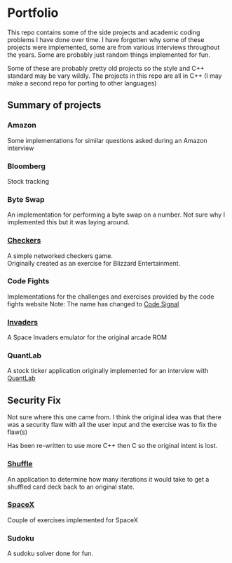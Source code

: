 # Portfolio
This repo contains some of the side projects and academic coding problems I have done over time.
I have forgotten why some of these projects were implemented, some are from various interviews throughout the years.
Some are probably just random things implemented for fun.

Some of these are probably pretty old projects so the style and C++ standard may be vary wildly.
The projects in this repo are all in C++ (I may make a second repo for porting to other languages)

## Summary of projects
### Amazon
Some implementations for similar questions asked during an Amazon interview

### Bloomberg
Stock tracking

### Byte Swap
An implementation for performing a byte swap on a number.
Not sure why I implemented this but it was laying around.

### [Checkers](projects/checkers)
A simple networked checkers game.  
Originally created as an exercise for Blizzard Entertainment. 

### Code Fights
Implementations for the challenges and exercises provided by the code fights website
Note: The name has changed to [Code Signal](https://codesignal.com/)

### [Invaders](projects/invaders)
A Space Invaders emulator for the original arcade ROM

### QuantLab
A stock ticker application originally implemented for an interview with [QuantLab](https://www.quantlab.com/)

## Security Fix
Not sure where this one came from.
I think the original idea was that there was a security flaw with all the user input 
and the exercise was to fix the flaw(s)

Has been re-written to use more C++ then C so the original intent is lost.

### [Shuffle](projects/shuffle)
An application to determine how many iterations it would take to get a shuffled card deck back to an original state.

### [SpaceX](projects/spacex)
Couple of exercises implemented for SpaceX

### Sudoku
A sudoku solver done for fun.
